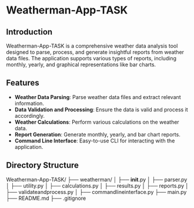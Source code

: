 # Weatherman-App-TASK

## Introduction
Weatherman-App-TASK is a comprehensive weather data analysis tool designed to parse, process, and generate insightful reports from weather data files. The application supports various types of reports, including monthly, yearly, and graphical representations like bar charts.

## Features
- **Weather Data Parsing**: Parse weather data files and extract relevant information.
- **Data Validation and Processing**: Ensure the data is valid and process it accordingly.
- **Weather Calculations**: Perform various calculations on the weather data.
- **Report Generation**: Generate monthly, yearly, and bar chart reports.
- **Command Line Interface**: Easy-to-use CLI for interacting with the application.

## Directory Structure
Weatherman-App-TASK/
├── weatherman/
│   ├── __init__.py
│   ├── parser.py
│   ├── utility.py
│   ├── calculations.py
│   ├── results.py
│   ├── reports.py
│   ├── validateandprocess.py
│   ├── commandlineinterface.py
├── main.py
├── README.md
├── .gitignore
